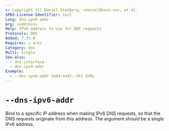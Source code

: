```yaml
---
c: Copyright (C) Daniel Stenberg, <daniel@haxx.se>, et al.
SPDX-License-Identifier: curl
Long: dns-ipv6-addr
Arg: <address>
Help: IPv6 address to use for DNS requests
Protocols: DNS
Added: 7.33.0
Requires: c-ares
Category: dns
Multi: single
See-also:
  - dns-interface
  - dns-ipv4-addr
Example:
  - --dns-ipv6-addr 2a04:4e42::561 $URL
---
```


# `--dns-ipv6-addr`

Bind to a specific IP address when making IPv6 DNS requests, so that the DNS
requests originate from this address. The argument should be a single IPv6
address.
